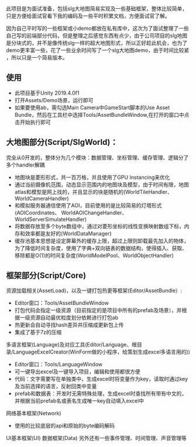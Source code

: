 此项目是为面试准备，包括slg大地图简易实现及一些基础框架，整体比较简单，只是方便给面试官看下我的编码及一些平时积累文档，方便面试官了解。

因为自己平时写的一些框架或小demo都放在私有库中，这次为了面试整理了一些自己写的前端部分代码，但是整理之后感觉东西有点少，由于公司项目的slg地图是分块式的，并不是像传统slg一样的超大地图形式，所以正好趁此机会，也为了demo更丰富一些，花了一些业余时间写了一个slg大地图demo，由于时间比较紧 ，所以只是一个简易版本。

## 使用
* 此项目基于Unity 2019.4.0f1
* 打开Assets/Demo场景，运行即可
* 如果要使用ab，需勾选Main Camera中GameStart脚本的Use Asset Bundle，然后在工具栏中选择Tools/AssetBundleWindow,在打开的窗口中点击开始执行即可

## 大地图部分(Script/SlgWorld)：
完全从0开发的，整体分为几个模块：数据管理、坐标管理、缓存管理、逻辑分了多个handler解耦
* 地图块是菱形形式，共一百万格，并且使用了GPU Instancing来优化
* 通过当前摄像机范围，动态显示范围内的地图块及模型，由于时间有限，地图atlas和模型是网上找的，并且显示的块是随机的(WorldTileHandler、WorldCameraHandler)
* 和模拟服务器通信使用了AOI，目前使用的是比较简易的灯塔形式(AOICoordinates、 WorldAOIChangeHandler、WorldServerSimulateHandler)
* 将数据存放至多个byte数组中，通过对菱形坐标的线性变换映射数组下标，内存和效率都是友好的(WorldDataManager)
* 缓存池基本思想是设定屏幕外的缓存上限，超过上限则卸载最先加入的物体，为了降低时间复杂度，使用了字典+双向链表的数据结构，使得插入、获取、移除都是O(1)的时间复杂度(WorldModelPool、WorldObjectHandler)

## 框架部分(Script/Core)
资源加载相关(AssetLoad)，以及一键打包热更等框架(Editor/AssetBundle）:
* Editor窗口：Tools/AssetBundleWindow
* 打包代码会指定一级资源（目前指定的是项目中所有的prefab及场景），并根据一级资源自动最优粒度划分依赖进行打包ab
* 热更新会自动寻找hash差异并压缩成更新包上传
* 集成了基于7z的压缩

多语言框架(Language)及对应工具(Editor/Language、根目录/LanguageExcelCreator(WinForm做的小程序，给策划生成excel多语言用的))
* Editor窗口：Tools/LanguageWindow
* 可一键导出excel及一键导入项目，编辑和使用都很方便
* 代码：文字需要写在单独类中，生成excel时将变量作为key，读取时通过key及当前选择的语言，反射回类中变量
* prefab和数据表：开发时无需特殊处理，生成excel时查找所有带有中文的，并根据当前prefab名或表名生成唯一key自动填入excel中

网络基本框架(Network)
* 使用的比较底层的api和原始的byte编码解码

UI基本框架(UI)
数据框架(Data)
另外还有一些事件管理、时间管理、声音管理等


